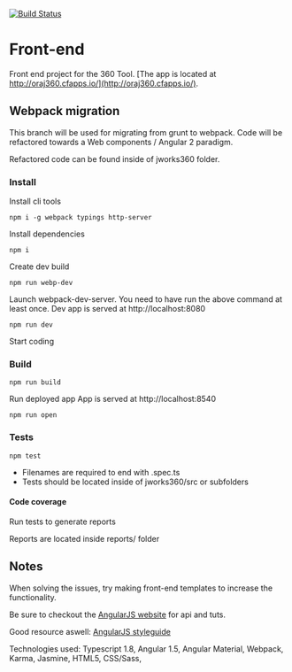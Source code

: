 [![Build Status](https://travis-ci.org/oraj-360/front-end.svg?branch=new-build-webpack)](https://travis-ci.org/oraj-360/front-end)

# Front-end
Front end project for the 360 Tool.
[The app is located at http://oraj360.cfapps.io/](http://oraj360.cfapps.io/).

## Webpack migration

This branch will be used for migrating from grunt to webpack. 
Code will be refactored towards a Web components / Angular 2 paradigm.

Refactored code can be found inside of jworks360 folder.

### Install

Install cli tools
```
npm i -g webpack typings http-server
```
  
Install dependencies
```
npm i
```
  
Create dev build
```
npm run webp-dev
```

Launch webpack-dev-server. 
You need to have run the above command at least once.
Dev app is served at http://localhost:8080
```
npm run dev
```

Start coding

### Build

```
npm run build
```

Run deployed app
App is served at http://localhost:8540
```
npm run open
```

### Tests

```
npm test
```

- Filenames are required to end with .spec.ts
- Tests should be located inside of jworks360/src or subfolders

#### Code coverage

Run tests to generate reports

Reports are located inside reports/ folder


## Notes

<p>When solving the issues, try making front-end templates to increase the functionality. </p>
<p>Be sure to checkout the <a href="https://angularjs.org/">AngularJS website</a> for api and tuts. </p>
<p>Good resource aswell: <a href="https://github.com/johnpapa/angular-styleguide"> AngularJS styleguide</a></p>
<p>Technologies used: Typescript 1.8, Angular 1.5, Angular Material, Webpack, Karma, Jasmine, HTML5, CSS/Sass, </p>
